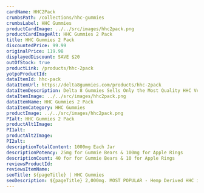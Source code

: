 ```yaml
---
cardName: HHC2Pack
crumbsPath: /collections/hhc-gummies
crumbsLabel: HHC Gummies
productCardImage: ../../src/images/hhc2pack.png
productCardImageAlt: HHC Gummies 2 Pack
title: HHC Gummies 2 Pack
discountedPrice: 99.99
originalPrice: 119.98
displayedDiscount: SAVE $20
outOfStock: true
productLink: /products/hhc-2pack
yotpoProductId: 
dataItemId: hhc-pack
dataItemUrl: https://delta8gummies.com/products/hhc-2pack
dataItemDescription: Delta 8 Gummies Sells Only the Most Quality HHC Vegan Gummies Fully Formulated from Hemp. These products are 2018 Federal Farm Bill Legal.
dataItemImage: ../../src/images/hhc2pack.png
dataItemName: HHC Gummies 2 Pack
dataItemCategory: HHC Gummies
productImage: ../../src/images/hhc2pack.png
PIalt: HHC Gummies 2 Pack
productAlt1Image: 
PI1alt: 
productAlt2Image:  
PI2alt: 
descriptionTotalContent: 1000mg Each Jar
descriptionPotency: 25mg for Gummie Bears & 100mg for Apple Rings
descriptionCount: 40 for for Gummie Bears & 10 for Apple Rings
reviewsProductId: 
reviewsItemName: 
seoTitle: ${pageTitle} | HHC Gummies
seoDescription: ${pageTitle} 2,000mg. MOST POPULAR - Hemp Derived HHC is Legal with effects like thc Edibles. HHC Edibles 2018 Fedral Farm Bill legal. Consume HHC Responsibly.
---
```

